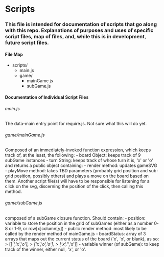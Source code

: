# Scripts

### This file is intended for documentation of scripts that go along with this repo. Explanations of purposes and uses of specific script files, map of files, and, while this is in development, future script files.

#### File Map

- scripts/
	* main.js
	* game/
		* mainGame.js
		* subGame.js

#### Documentation of Individual Script Files

###### main.js

The data-main entry point for require.js. Not sure what this will do yet.

###### game/mainGame.js

Composed of an immediately-invoked function expression, which keeps track of, at the least, the following:
	- board Object: keeps track of 9 subGame instances
	- turn String: keeps track of whose turn it is, 'x' or 'o'
and returns a public object containing:
	- render method: updates gameSVG
	- playMove method: takes TBD parameters (probably grid position and sub-grid position, possibly others) and plays a move on the board based on them. Another script file(s) will have to be responsible for listening for a click on the svg, discerning the position of the click, then calling this method.
	
###### game/subGame.js

composed of a subGame closure function. Should contain:
	- position: variable to store the position in the grid of subGames (either as a number 0-8 or 1-9, or row[x]column[y])
	- public render method: most likely to be called by the render method of mainGame.js
	- boardStatus: array of 3 arrays that maps out the current status of the board ('x', 'o', or blank), as so:
		> [['_','x','o'],
		>  ['x','o','o'],
		>  ['x','_','x']]
	- variable winner (of subGame): to keep track of the winner, either null, 'x', or 'o'.